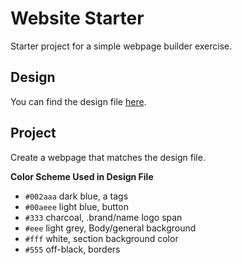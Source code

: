 # Website Starter
Starter project for a simple webpage builder exercise.

## Design
You can find the design file [here](./design_file.png).

## Project
Create a webpage that matches the design file.

**Color Scheme Used in Design File**
- `#002aaa` dark blue,     a tags
- `#00aeee` light blue,    button
- `#333`    charcoal,      .brand/name logo span
- `#eee`    light grey,    Body/general background
- `#fff`    white,         section background color
- `#555`    off-black,     borders

